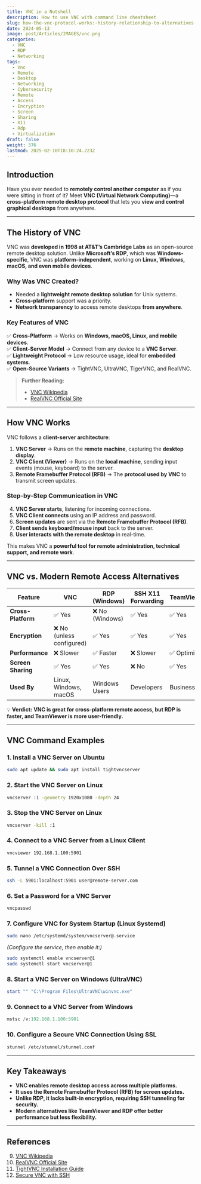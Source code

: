 ```yaml
---
title: VNC in a Nutshell
description: How to use VNC with command line cheatsheet
slug: how-the-vnc-protocol-works:-history-relationship-to-alternatives-and-10-code-examples
date: 2024-05-13
image: post/Articles/IMAGES/vnc.png
categories:
  - VNC
  - RDP
  - Networking
tags:
  - Vnc
  - Remote
  - Desktop
  - Networking
  - Cybersecurity
  - Remote
  - Access
  - Encryption
  - Screen
  - Sharing
  - X11
  - Rdp
  - Virtualization
draft: false
weight: 376
lastmod: 2025-02-10T18:10:24.223Z
---
```

<!--
# How the VNC Protocol Works: History, Relationship to Alternatives, and 10 Code Examples
-->

## Introduction

Have you ever needed to **remotely control another computer** as if you were sitting in front of it? Meet **VNC (Virtual Network Computing)**—a **cross-platform remote desktop protocol** that lets you **view and control graphical desktops** from anywhere.

<!--
This article will **demystify VNC** and explain:  

- The **history and motivation** behind VNC.  
- How the **VNC protocol works**.  
- **VNC vs. modern alternatives** like **RDP, TeamViewer, and SSH X11 Forwarding**.  
- **10 practical code examples** for working with VNC.  
-->

***

## The History of VNC

VNC was **developed in 1998 at AT\&T’s Cambridge Labs** as an open-source remote desktop solution. Unlike **Microsoft’s RDP**, which was **Windows-specific**, VNC was **platform-independent**, working on **Linux, Windows, macOS, and even mobile devices**.

### **Why Was VNC Created?**

* Needed a **lightweight remote desktop solution** for Unix systems.
* **Cross-platform** support was a priority.
* **Network transparency** to access remote desktops **from anywhere**.

### **Key Features of VNC**

✅ **Cross-Platform** → Works on **Windows, macOS, Linux, and mobile devices**.\
✅ **Client-Server Model** → Connect from any device to a **VNC Server**.\
✅ **Lightweight Protocol** → Low resource usage, ideal for **embedded systems**.\
✅ **Open-Source Variants** → TightVNC, UltraVNC, TigerVNC, and RealVNC.

> **Further Reading:**
>
> * [VNC Wikipedia](https://en.wikipedia.org/wiki/Virtual_Network_Computing)
> * [RealVNC Official Site](https://www.realvnc.com/en/)

***

## How VNC Works

VNC follows a **client-server architecture**:

1. **VNC Server** → Runs on the **remote machine**, capturing the **desktop display**.
2. **VNC Client (Viewer)** → Runs on the **local machine**, sending input events (mouse, keyboard) to the server.
3. **Remote Framebuffer Protocol (RFB)** → The **protocol used by VNC** to transmit screen updates.

### **Step-by-Step Communication in VNC**

4. **VNC Server starts**, listening for incoming connections.
5. **VNC Client connects** using an IP address and password.
6. **Screen updates** are sent via the **Remote Framebuffer Protocol (RFB)**.
7. **Client sends keyboard/mouse input** back to the server.
8. **User interacts with the remote desktop** in real-time.

This makes VNC a **powerful tool for remote administration, technical support, and remote work**.

***

## VNC vs. Modern Remote Access Alternatives

| Feature            | VNC                      | RDP (Windows)  | SSH X11 Forwarding | TeamViewer  |
| ------------------ | ------------------------ | -------------- | ------------------ | ----------- |
| **Cross-Platform** | ✅ Yes                    | ❌ No (Windows) | ✅ Yes              | ✅ Yes       |
| **Encryption**     | ❌ No (unless configured) | ✅ Yes          | ✅ Yes              | ✅ Yes       |
| **Performance**    | ❌ Slower                 | ✅ Faster       | ❌ Slower           | ✅ Optimized |
| **Screen Sharing** | ✅ Yes                    | ✅ Yes          | ❌ No               | ✅ Yes       |
| **Used By**        | Linux, Windows, macOS    | Windows Users  | Developers         | Businesses  |

💡 **Verdict:** **VNC is great for cross-platform remote access, but RDP is faster, and TeamViewer is more user-friendly.**

***

## VNC Command Examples

### **1. Install a VNC Server on Ubuntu**

```bash
sudo apt update && sudo apt install tightvncserver
```

### **2. Start the VNC Server on Linux**

```bash
vncserver :1 -geometry 1920x1080 -depth 24
```

### **3. Stop the VNC Server on Linux**

```bash
vncserver -kill :1
```

### **4. Connect to a VNC Server from a Linux Client**

```bash
vncviewer 192.168.1.100:5901
```

### **5. Tunnel a VNC Connection Over SSH**

```bash
ssh -L 5901:localhost:5901 user@remote-server.com
```

### **6. Set a Password for a VNC Server**

```bash
vncpasswd
```

### **7. Configure VNC for System Startup (Linux Systemd)**

```bash
sudo nano /etc/systemd/system/vncserver@.service
```

*(Configure the service, then enable it:)*

```bash
sudo systemctl enable vncserver@1
sudo systemctl start vncserver@1
```

### **8. Start a VNC Server on Windows (UltraVNC)**

```powershell
start "" "C:\Program Files\UltraVNC\winvnc.exe"
```

### **9. Connect to a VNC Server from Windows**

```powershell
mstsc /v:192.168.1.100:5901
```

### **10. Configure a Secure VNC Connection Using SSL**

```bash
stunnel /etc/stunnel/stunnel.conf
```

***

## Key Takeaways

* **VNC enables remote desktop access across multiple platforms.**
* **It uses the Remote Framebuffer Protocol (RFB) for screen updates.**
* **Unlike RDP, it lacks built-in encryption, requiring SSH tunneling for security.**
* **Modern alternatives like TeamViewer and RDP offer better performance but less flexibility.**

***

## References

9. [VNC Wikipedia](https://en.wikipedia.org/wiki/Virtual_Network_Computing)
10. [RealVNC Official Site](https://www.realvnc.com/en/)
11. [TightVNC Installation Guide](https://www.tightvnc.com/download.php)
12. [Secure VNC with SSH](https://www.ssh.com/academy/ssh/vnc-over-ssh)
